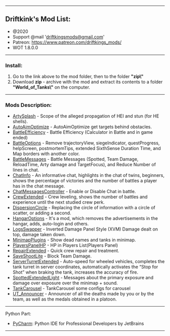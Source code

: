 ﻿---------------------------------------------
**Driftkink's Mod List:**
---------------------------------------------
 - @2020
 - Support @mail 'driftkingsmods@gmail.com'
 - Patreon: https://www.patreon.com/driftkings_mods/
 - WOT 1.8.0.0
 --------------------------------------------
### Install:
1. Go to the link above to the mod folder, then to the folder **"zip\\"**
2. Download **zip** - archive with the mod and extract its contents to a folder **"World_of_Tanks\\"** on the computer.
 --------------------------------------------

### Mods Description:
* [ArtySplash][] - Scope of the alleged propagation of HEI and stun (for HE shells).
* [AutoAimOptimize][] - AutoAimOptimize get targets behind obstacles.
* [BattleEfficiency][] - Battle Efficiency (Calculator in Battle and in game ended)
* [BattleOptions][] - Remove trajectoryView, siegeIndicator, questProgress, helpScreen, postmortemTips, extended SixthSense Duration Time, and Map borders with another color.
* [BattleMessages][] - Battle Messages (Spotted, Team Damage, ReloadTime, Arty damage and TargetFocus), and Reduce Number of lines in chat.
* [ChatInfo][] - An informative chat, highlights in the chat of twins, beginners, shows the percentage of victories and the number of battles a player has in the chat message.
* [ChatMessagesController][] - Enable or Disable Chat in battle.
* [CrewExtended][] - Crew leveling, shows the number of battles and experience until the next studied crew perk.
* [DispersionCircle][] - Replacing the circle of information with a circle of scatter, or adding a second.
* [HangarOptions][] - It's a mod, which removes the advertisements in the hangar, adds, auto-login and others.
* [LogsSwapper][] - Inverted Damage Panel Style (XVM) Damage dealt on top, damage taken down.
* [MinimapPlugins][] - Show dead names and tanks in minimap.
* [PlayersPanelHP][] - HP in Players List(Players Panel)
* [RepairExtended][] - Quick crew repair and treatment.
* [SaveShootLite][] - Block Team Damage.
* [ServerTurretExtended][] - Auto-speed for wheeled vehicles, completes the tank turret in server coordinates, automatically activates the “Stop for Shot” when braking the tank, increases the accuracy of fire.
* [SpottedExtendedLight][] - Messages about the primary exposure and damage over exposure over the minimap + sound.
* [TankCarousel][] - TankCarousel some configs for carousel
* [UT_Announcer][] - Announcer of all the deaths made by you or by the team, as well as the medals obtained in a platoon.


[ArtySplash]: ./ArtySplash/
[AutoAimOptimize]: ./AutoAimOptimize/
[BattleEfficiency]: ./BattleEfficiency/
[BattleOptions]: ./BattleOptions/
[BattleMessages]: ./BattleMessages/
[ChatInfo]:./ChatInfo/
[ChatMessagesController]: ./ChatMessagesController/
[CrewExtended]: ./CrewExtended/
[DispersionCircle]: ./DispersionCircle/
[HangarOptions]: ./HangarOptions/
[LogsSwapper]: ./LogsSwapper/
[MinimapPlugins]: ./MinimapPlugins/
[PlayersPanelHP]: ./PlayersPanelHP/
[RepairExtended]: ./RepairExtended/
[SaveShootLite]: ./SaveShootLite/
[ServerTurretExtended]:./ServerTurretExtended/
[SpottedExtendedLight]:./SpottedExtendedLight/
[TankCarousel]: ./TankCarousel/
[UT_Announcer]: ./UT_Announcer/

--------------------------------------------
Python Part:
* [PyCharm](https://www.jetbrains.com/pycharm/): Python IDE for Professional Developers by JetBrains 
--------------------------------------------